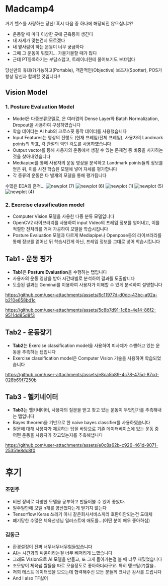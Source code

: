# Madcamp4
거기 헬스를 사랑하는 당신! 혹시 다음 중 하나에 해당되진 않으십니까?

- 운동할 때 마다 이상한 곳에 근육통이 생긴다
- 내 자세가 맞는건지 모르겠다
- 내 옆사람이 하는 운동이 너무 궁금하다
- 그때 그 운동이 뭐였지… 가물가물할 때가 많다
- 근데 PT등록하기는 부담스럽고, 트레이너한테 물어보기도 부끄럽다

당신만의 휴대(?)가능하고(Portable), 객관적인(Objective) 보조자(Spotter), POS가 항상 당신과 함께할 것입니다!!

## Vision Model

### 1. Posture Evaluation Model

- Model은 다중분류모델로, 은 여러겹의 Dense Layer와 Batch Normalization, Dropout을 사용하여 구성하였습니다
- 학습 데이터는 AI hub의 크로스핏 동작 데이터를 사용했습니다
- Input Features는 영상의 진행도 (현재 프레임/전체 프레임), 사용자의 Landmark points의 좌표, 각 관절의 꺽인 각도를 사용하였습니다
- Output vector를 통해 사용자의 운동에서 생길 수 있는 문제점 중 비중을 차지하는 것을 찾아내었습니다
- Mediapipe를 통해 사용자의 운동 영상을 분석하고 Landmark points들의 정보를 얻은 뒤, 이를 사전 학습된 모델에 넣어 자세를 평가합니다
- 각 종류의 운동은 다 별개의 모델을 통해 평가됩니다


수많은 EDA의 흔적…
![newplot (7)](https://github.com/user-attachments/assets/0ee65c2e-9a7c-4ff5-9e3b-ebf99258ab46)
![newplot (6)](https://github.com/user-attachments/assets/17299c50-b88f-4482-913d-205976dc95bd)
![newplot (1)](https://github.com/user-attachments/assets/6ff5d525-71c7-4417-bdc5-9ca75a2f9c31)
![newplot (5)](https://github.com/user-attachments/assets/92d96e19-a105-401a-9457-d7edfa30bfcc)
![newplot (4)](https://github.com/user-attachments/assets/ba66111e-7c6b-431e-97d2-a5c30e7a55e9)

### 2. Exercise classification model

- Computer Vision 모델을 사용한 다중 분류 모델입니다
- OpenCV2 라이브러리를 사용하여 input Video의 프레임 정보를 얻어내고, 이를 적절한 전처리를 거쳐 가공하여 모델을 학습시킵니다
- Posture Evaluation 모델과 다르게 Mediapipe나 Openpose등의 라이브러리를 통해 정보를 얻어낸 뒤 학습시킨게 아닌, 프레임 정보를 그대로 넣어 학습시킵니다

## Tab1 - 운동 평가

- **Tab1**은 **Posture Evaluation**을 수행하는 탭입니다
- 사용자의 운동 영상을 받아 시간대별로 분석하여 결과를 도출합니다
- 도출된 결과는 Geminai를 이용하여 사용자가 이해할 수 있게 분석하여 설명합니다

https://github.com/user-attachments/assets/6c11977d-d0dc-43bc-a92a-b210e658bd1c

https://github.com/user-attachments/assets/5c8b7d91-1c8b-4e14-86f2-9511dd85d8f3

## Tab2 - 운동찾기

- **Tab2**는 Exercise classification model을 사용하여 피사체가 수행하고 있는 운동을 추측하는 탭입니다
- Exercise classification model은 Computer Vision 기술을 사용하여 학습되었습니다
    
    

https://github.com/user-attachments/assets/e8ca5b89-4c78-475d-87cd-028b69f7250b



## Tab3 - 헬키네이터

- **Tab3**는 헬키네이터, 사용자의 질문을 받고 찾고 있는 운동이 무엇인가를 추측해내는 탭입니다
- Bayes theorem을 기반으로 한 naive bayes classifier를 사용하였습니다
- 질문에 대해 사용자가 제공하는 답을 바탕으로 기존 데이터베이스에 있는 운동 중 어떤 운동을 사용자가 찾고있는지를 추측해냅니다

https://github.com/user-attachments/assets/e0c8a62b-c926-461d-9071-25351e8dc8f0



# 후기

### 조민주

- 비싼 장비로 다양한 모델을 공부하고 만들어볼 수 있어 좋았다.
- 일주일만에 모델 n개를 양산했다는게 믿기지 않는다
- Tensorflow Keras 쓰레기 아니 같은회사서비스끼리 호환이안되는건 도대체
- 폐기당한 수많은 체육선생님 일러스트에 애도를…(어떤 분이 매우 좋아하심)

### 김동근

- 환경설정이 진짜 너무너무너무힘들었습니다
- AI는 시간과의 싸움이라는걸 너무 뼈저리게 느꼈습니다
- 그래도 Vision으로 AI 모델을 만들고, 또 그게 돌아가는걸 볼 때 너무 재밌었습니다
- 조모양이 체육쌤 짤들을 따로 모을정도로 좋아하더라구요. 특히 탱크탑(?)짤을..
- 저희 테스트 데이터셋을 모으는데 협력해주신 모든 분들께 크나큰 감사를 드립니다
- And I also TF싫어
